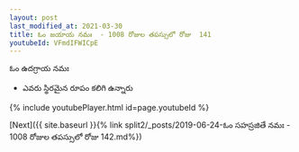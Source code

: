 ```yaml
---
layout: post
last_modified_at: 2021-03-30
title: ఓం జయాయ నమః  - 1008 రోజుల తపస్సులో రోజు  141
youtubeId: VFmdIFWICpE
---
```

 
 
 ఓం ఉదగ్రాయ నమః  
 
 -  ఎవరు స్థిరమైన రూపం కలిగి ఉన్నారు 
 
  
 
  
 
 
 
 
 
 


{% include youtubePlayer.html id=page.youtubeId %}
 
[Next]({{ site.baseurl }}{% link  split2/_posts/2019-06-24-ఓం సహస్రజితే నమః  - 1008 రోజుల తపస్సులో రోజు  142.md%})
 

